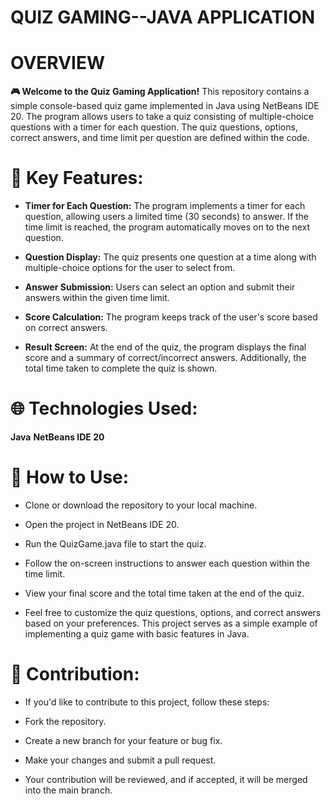 # QUIZ  GAMING--JAVA APPLICATION
# OVERVIEW 
**🎮 Welcome to the Quiz Gaming Application!**
This repository contains a simple console-based quiz game implemented in Java using NetBeans IDE 20. The program allows users to take a quiz consisting of multiple-choice questions with a timer for each question. The quiz questions, options, correct answers, and time limit per question are defined within the code.

# 🔧 Key Features:
* **Timer for Each Question:** The program implements a timer for each question, allowing users a limited time (30 seconds) to answer. If the time limit is reached, the program automatically moves on to the next question.

* **Question Display:** The quiz presents one question at a time along with multiple-choice options for the user to select from.

* **Answer Submission:** Users can select an option and submit their answers within the given time limit.

* **Score Calculation:** The program keeps track of the user's score based on correct answers.

* **Result Screen:** At the end of the quiz, the program displays the final score and a summary of correct/incorrect answers. Additionally, the total time taken to complete the quiz is shown.


# 🌐 Technologies Used:

**Java**
**NetBeans IDE 20**

# 🚀 How to Use:

* Clone or download the repository to your local machine.

* Open the project in NetBeans IDE 20.

* Run the QuizGame.java file to start the quiz.

* Follow the on-screen instructions to answer each question within the time limit.

* View your final score and the total time taken at the end of the quiz.

* Feel free to customize the quiz questions, options, and correct answers based on your preferences. This project serves as a simple example of implementing a quiz game with basic features in Java.

# 🤝 Contribution:

* If you'd like to contribute to this project, follow these steps:

* Fork the repository.

* Create a new branch for your feature or bug fix.

* Make your changes and submit a pull request.

* Your contribution will be reviewed, and if accepted, it will be merged into the main branch.

